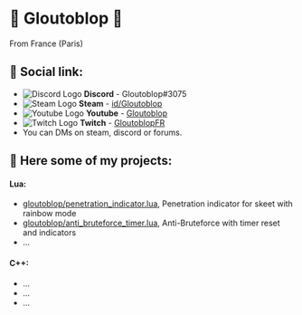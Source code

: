 # 👑 Gloutoblop 👑

From France (Paris)

## 🚀 Social link:
- ![Discord Logo](https://i.imgur.com/002xgns.png) __Discord__ - Gloutoblop#3075
- ![Steam Logo](https://i.imgur.com/RAjZrQb.png) __Steam__ - [id/Gloutoblop](https://steamcommunity.com/id/Gloutoblop)
- ![Youtube Logo](https://www.youtube.com/s/desktop/d5bd6dd9/img/favicon.ico) __Youtube__ - [Gloutoblop](https://www.youtube.com/c/gloutoblop7)
- ![Twitch Logo](https://static.twitchcdn.net/assets/favicon-16-2d5d1f5ddd489ee10398.png) __Twitch__ - [GloutoblopFR](https://www.twitch.tv/gloutoblopfr)
- You can DMs on steam, discord or forums.

## 🌈 Here some of my projects:

#### Lua:
- [gloutoblop/penetration_indicator.lua](https://github.com/Gloutoblop/gamesense_lua/blob/main/penetration_indicator.lua), Penetration indicator for skeet with rainbow mode
- [gloutoblop/anti_bruteforce_timer.lua](https://github.com/Gloutoblop/gamesense_lua/blob/main/anti_bruteforce_timer.lua), Anti-Bruteforce with timer reset and indicators
- ...

#### C++:
- ...
- ...
- ...
